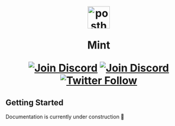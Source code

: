 <h1 align="center">
  <img width="60" alt="posthoglogo" src="https://res.cloudinary.com/mintlify/image/upload/v1665199103/mintlify_tmtvpd.svg">
  <p style="margin-bottom:0">Mint</p>
  <p align="center">
    <a href="https://github.com/mintlify/mint"><img src="https://img.shields.io/github/stars/mintlify/mint?style=social" alt="Join Discord" /></a>
    <a href="https://discord.com/invite/b499CK8P9g"><img src="https://img.shields.io/discord/911693009253466123" alt="Join Discord" /></a>
    <a href="https://twitter.com/mintlify"><img src="https://img.shields.io/twitter/follow/mintlify.svg?style=social" alt="Twitter Follow" /></a>
  </p>
</h1>

## Getting Started

Documentation is currently under construction 🚧
